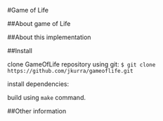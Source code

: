 #Game of Life

##About game of Life

##About this implementation

##Install

clone GameOfLife repository using git:
 `$ git clone https://github.com/jkurra/gameoflife.git`

install dependencies:

build using `make` command.

##Other information
